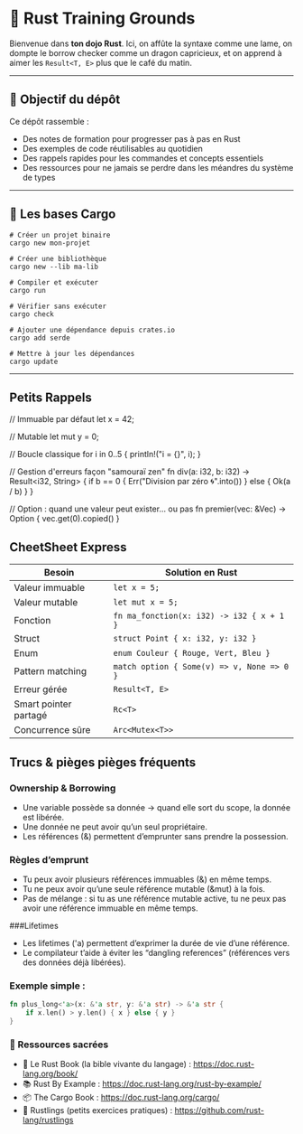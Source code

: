 # 🦀 Rust Training Grounds

Bienvenue dans **ton dojo Rust**. Ici, on affûte la syntaxe comme une lame, on dompte le borrow checker comme un dragon capricieux, et on apprend à aimer les `Result<T, E>` plus que le café du matin.  

---

## 🚀 Objectif du dépôt
Ce dépôt rassemble :  
- Des notes de formation pour progresser pas à pas en Rust  
- Des exemples de code réutilisables au quotidien  
- Des rappels rapides pour les commandes et concepts essentiels  
- Des ressources pour ne jamais se perdre dans les méandres du système de types  

---

## 📒 Les bases Cargo
```Cargo
# Créer un projet binaire
cargo new mon-projet
```
```Cargo
# Créer une bibliothèque
cargo new --lib ma-lib
```
```Cargo
# Compiler et exécuter
cargo run
```
```Cargo
# Vérifier sans exécuter
cargo check
```
```Cargo
# Ajouter une dépendance depuis crates.io
cargo add serde
```
```Cargo
# Mettre à jour les dépendances
cargo update
```
---

## Petits Rappels
// Immuable par défaut
let x = 42;

// Mutable
let mut y = 0;

// Boucle classique
for i in 0..5 {
    println!("i = {}", i);
}

// Gestion d'erreurs façon "samouraï zen"
fn div(a: i32, b: i32) -> Result<i32, String> {
    if b == 0 {
        Err("Division par zéro 🌀".into())
    } else {
        Ok(a / b)
    }
}

// Option : quand une valeur peut exister... ou pas
fn premier(vec: &Vec<i32>) -> Option<i32> {
    vec.get(0).copied()
}


## CheetSheet Express 

| Besoin                | Solution en Rust                           |
| --------------------- | ------------------------------------------ |
| Valeur immuable       | `let x = 5;`                               |
| Valeur mutable        | `let mut x = 5;`                           |
| Fonction              | `fn ma_fonction(x: i32) -> i32 { x + 1 }`  |
| Struct                | `struct Point { x: i32, y: i32 }`          |
| Enum                  | `enum Couleur { Rouge, Vert, Bleu }`       |
| Pattern matching      | `match option { Some(v) => v, None => 0 }` |
| Erreur gérée          | `Result<T, E>`                             |
| Smart pointer partagé | `Rc<T>`                                    |
| Concurrence sûre      | `Arc<Mutex<T>>`                            |



## Trucs & pièges pièges fréquents

### Ownership & Borrowing

- Une variable possède sa donnée → quand elle sort du scope, la donnée est libérée.
- Une donnée ne peut avoir qu’un seul propriétaire.
- Les références (&) permettent d’emprunter sans prendre la possession.

### Règles d’emprunt

- Tu peux avoir plusieurs références immuables (&) en même temps.
- Tu ne peux avoir qu’une seule référence mutable (&mut) à la fois.
- Pas de mélange : si tu as une référence mutable active, tu ne peux pas avoir une référence immuable en même temps.

###Lifetimes

- Les lifetimes ('a) permettent d’exprimer la durée de vie d’une référence.
- Le compilateur t’aide à éviter les “dangling references” (références vers des données déjà libérées).


### Exemple simple : 
```Rust
fn plus_long<'a>(x: &'a str, y: &'a str) -> &'a str {
    if x.len() > y.len() { x } else { y }
}
```

### 🔗 Ressources sacrées

- 📖 Le Rust Book (la bible vivante du langage) : https://doc.rust-lang.org/book/
- 📚 Rust By Example : https://doc.rust-lang.org/rust-by-example/
- 📦 The Cargo Book : https://doc.rust-lang.org/cargo/
- 🦀 Rustlings (petits exercices pratiques) : https://github.com/rust-lang/rustlings






